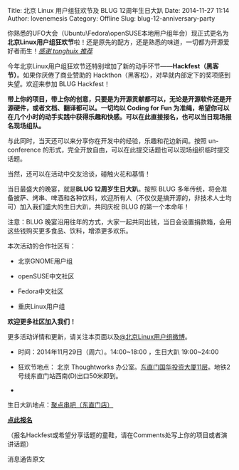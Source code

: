 Title: 北京 Linux 用户组狂欢节及 BLUG 12周年生日大趴
Date: 2014-11-27 11:14
Author: lovenemesis
Category: Offline
Slug: blug-12-anniversary-party

你熟悉的UFO大会（Ubuntu\\Fedora\\openSUSE本地用户组年会）现正式更名为**北京Linux用户组狂欢节**啦！还是原先的配方，还是熟悉的味道，一切都为开源爱好者而生！*[感谢
tonghuix
推荐](http://beijinglug.org/index.php?option=com\_content&view=article&id=749:gnulinux-blug-12&catid=11:upcoming-events&Itemid=14)*

今年北京Linux用户组狂欢节还特别增加了新的动手环节——**Hackfest（黑客节）**。如果你厌倦了商业赞助的
Hackthon（黑客松），对早就内部定下的奖项感到失望。欢迎来参加 BLUG
Hackfest！

**带上你的项目，带上你的创意，只要是为开源贡献都可以，无论是开源软件还是开源硬件，或者文档、翻译都可以。一切均以
Coding for Fun
为准绳，希望你可以在几个小时的动手实践中获得乐趣和快感。可以在此直接报名，也可以当日现场报名现场组队。**

与此同时，当天还可以来分享你在开发中的经验，乐趣和花边新闻。按照
un-conference
的形式，完全开放自由，可以在此提交话题也可以现场组织临时提交话题。

当然，还可以在活动中交友洽谈，碰触火花和基情！

当日最盛大的晚宴，就是**BLUG 12周岁生日大趴**。按照 BLUG
多年传统，将会准备披萨、烤串、啤酒和各种饮料，欢迎所有人（不仅仅是搞开源的，非技术人士均可）加入我们盛大的生日大趴，共同庆祝
BLUG 的第一个本命年！

注意：BLUG
晚宴沿用往年的方式，大家一起共同出钱，当日会设置捐款箱，会用这些钱购买更多食品、饮料，增添更多欢乐。

本次活动的合作社区有：

* 北京GNOME用户组

* openSUSE中文社区

* Fedora中文社区

* 重庆Linux用户组

**欢迎更多社区加入我们！**

更多活动详情和更新，请关注本页面以及[@北京Linux用户组微博](http://weibo.com/beijinglug)。

* 时间：2014年11月29日（周六）。14:00~18:00 ，生日大趴 19:00~24:00

* 狂欢节地点： 北京 Thoughtworks
办公室。[东直门国华投资大厦11层](http://www.openstreetmap.org/?mlat=39.93767&mlon=116.42646#map=18/39.93767/116.42646)。地铁2号线东直门站西南(D)出口50米即到。

*
生日大趴地点：[聚点串吧（东直门店）](http://www.dianping.com/shop/3296761)

**[点此报名](http://beijinglug.org/index.php?option=com\_illbethere&task=view&id=63&Itemid=0)**

（报名Hackfest或希望分享话题的童鞋，请在Comments处写上你的项目或者演讲话题）

消息通告原文
